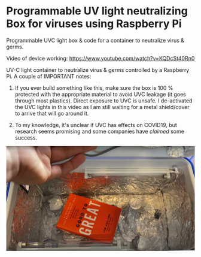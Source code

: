 # Programmable UV light neutralizing Box for viruses using Raspberry Pi

Programmable UVC light box &amp; code for a container to neutralize virus &amp; germs. 

Video of device working: https://www.youtube.com/watch?v=KQDcSt40Rn0

UV-C light container to neutralize virus & germs controlled by a Raspberry Pi.
A couple of IMPORTANT notes:
1. If you ever build something like this, make sure the box is 100 % protected with the appropriate material to avoid UVC leakage (it goes through most plastics). Direct exposure to UVC is unsafe. I de-activated the UVC lights in this video as I am still waiting for a metal shield/cover to arrive that will go around it. 

2. To my knowledge, it's unclear if UVC has effects on COVID19, but research seems promising and some companies have *claimed* some success.


![](/pic_inside.jpg)
